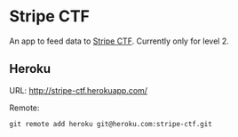 # Stripe CTF

An app to feed data to [Stripe CTF](https://stripe-ctf.com/account). Currently
only for level 2.

## Heroku

URL: http://stripe-ctf.herokuapp.com/

Remote:

    git remote add heroku git@heroku.com:stripe-ctf.git
